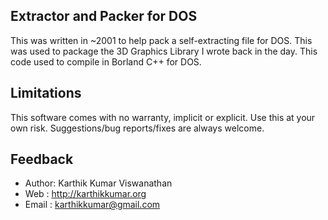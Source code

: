 Extractor and Packer for DOS
----------------------------

This was written in ~2001 to help pack a self-extracting file for DOS. This was
used to package the 3D Graphics Library I wrote back in the day. This code
used to compile in Borland C++ for DOS.

Limitations
-----------

This software comes with no warranty, implicit or explicit. Use
this at your own risk. Suggestions/bug reports/fixes are always welcome.

Feedback
--------

* Author: Karthik Kumar Viswanathan
* Web   : http://karthikkumar.org
* Email : karthikkumar@gmail.com
